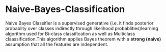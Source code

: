 # Naive-Bayes-Classification
Naive Bayes Classifier is a supervised generative (i.e. it finds posterior probablity over classes indirectly through likelihood probablities)learning algorithm used for Bi-class classification as well as Multiclass claassification.This algorithm applies Bayes theorem with a <b> strong (naive) </b> assumption that all the features are independent.
